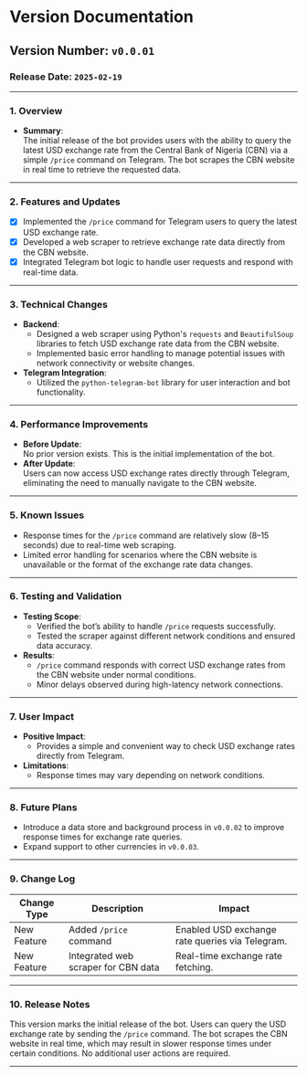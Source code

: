 

# **Version Documentation**

## **Version Number**: `v0.0.01`  
### **Release Date**: `2025-02-19`

---

### **1. Overview**
- **Summary**:  
  The initial release of the bot provides users with the ability to query the latest USD exchange rate from the Central Bank of Nigeria (CBN) via a simple `/price` command on Telegram. The bot scrapes the CBN website in real time to retrieve the requested data.

---

### **2. Features and Updates**
- [x] Implemented the `/price` command for Telegram users to query the latest USD exchange rate.
- [x] Developed a web scraper to retrieve exchange rate data directly from the CBN website.
- [x] Integrated Telegram bot logic to handle user requests and respond with real-time data.

---

### **3. Technical Changes**
- **Backend**:  
  - Designed a web scraper using Python's `requests` and `BeautifulSoup` libraries to fetch USD exchange rate data from the CBN website.  
  - Implemented basic error handling to manage potential issues with network connectivity or website changes.
- **Telegram Integration**:  
  - Utilized the `python-telegram-bot` library for user interaction and bot functionality.  

---

### **4. Performance Improvements**
- **Before Update**:  
  No prior version exists. This is the initial implementation of the bot.  
- **After Update**:  
  Users can now access USD exchange rates directly through Telegram, eliminating the need to manually navigate to the CBN website.

---

### **5. Known Issues**
- Response times for the `/price` command are relatively slow (8–15 seconds) due to real-time web scraping.  
- Limited error handling for scenarios where the CBN website is unavailable or the format of the exchange rate data changes.

---

### **6. Testing and Validation**
- **Testing Scope**:  
  - Verified the bot’s ability to handle `/price` requests successfully.  
  - Tested the scraper against different network conditions and ensured data accuracy.  
- **Results**:  
  - `/price` command responds with correct USD exchange rates from the CBN website under normal conditions.  
  - Minor delays observed during high-latency network connections.

---

### **7. User Impact**
- **Positive Impact**:  
  - Provides a simple and convenient way to check USD exchange rates directly from Telegram.  
- **Limitations**:  
  - Response times may vary depending on network conditions.  

---

### **8. Future Plans**
- Introduce a data store and background process in `v0.0.02` to improve response times for exchange rate queries.  
- Expand support to other currencies in `v0.0.03`.

---

### **9. Change Log**
| **Change Type** | **Description**                     | **Impact**                  |
|------------------|-------------------------------------|-----------------------------|
| New Feature      | Added `/price` command             | Enabled USD exchange rate queries via Telegram. |
| New Feature      | Integrated web scraper for CBN data| Real-time exchange rate fetching.|

---

### **10. Release Notes**
This version marks the initial release of the bot. Users can query the USD exchange rate by sending the `/price` command. The bot scrapes the CBN website in real time, which may result in slower response times under certain conditions. No additional user actions are required.

---

